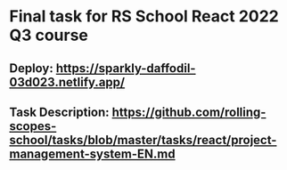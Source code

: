 # Final task for RS School React 2022 Q3 course

## Deploy: https://sparkly-daffodil-03d023.netlify.app/

## Task Description: https://github.com/rolling-scopes-school/tasks/blob/master/tasks/react/project-management-system-EN.md
